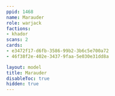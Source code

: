 ```yaml
---
ppid: 1468
name: Marauder
role: warjack
factions:
- khador
scans: 2
cards:
- e3472f17-d6fb-3586-99b2-3b6c5e700a72
- 46f38f2e-402e-3437-9faa-5e030e31dd8a

layout: model
title: Marauder
disableToc: true
hidden: true
---
```

